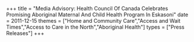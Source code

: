 +++
title = "Media Advisory: Health Council Of Canada Celebrates Promising Aboriginal Maternal And Child Health Program In Eskasoni"
date = 2011-12-15
themes = ["Home and Community Care","Access and Wait Times","Access to Care in the North","Aboriginal Health"]
types = ["Press Releases"]
+++
